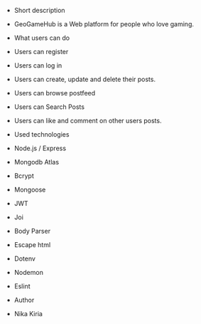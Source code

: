 * Short description
 * GeoGameHub is a Web platform for people who love gaming.

* What users can do
 * Users can register
 * Users can log in
 * Users can create, update and delete their posts.
 * Users can browse postfeed
 * Users can Search Posts
 * Users can like and comment on other users posts.

* Used technologies
 * Node.js / Express
 * Mongodb Atlas
 * Bcrypt
 * Mongoose
 * JWT
 * Joi
 * Body Parser
 * Escape html
 * Dotenv
 * Nodemon
 * Eslint

* Author
 * Nika Kiria